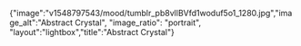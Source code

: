 {"image":"v1548797543/mood/tumblr_pb8vllBVfd1woduf5o1_1280.jpg","image_alt":"Abstract Crystal", "image_ratio": "portrait", "layout":"lightbox","title":"Abstract Crystal"}